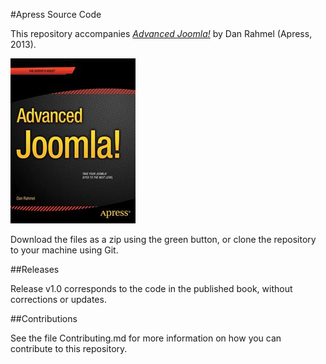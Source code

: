 #Apress Source Code

This repository accompanies [*Advanced Joomla!*](http://www.apress.com/9781430216285) by Dan Rahmel (Apress, 2013).

![Cover image](9781430216285.jpg)

Download the files as a zip using the green button, or clone the repository to your machine using Git.

##Releases

Release v1.0 corresponds to the code in the published book, without corrections or updates.

##Contributions

See the file Contributing.md for more information on how you can contribute to this repository.
